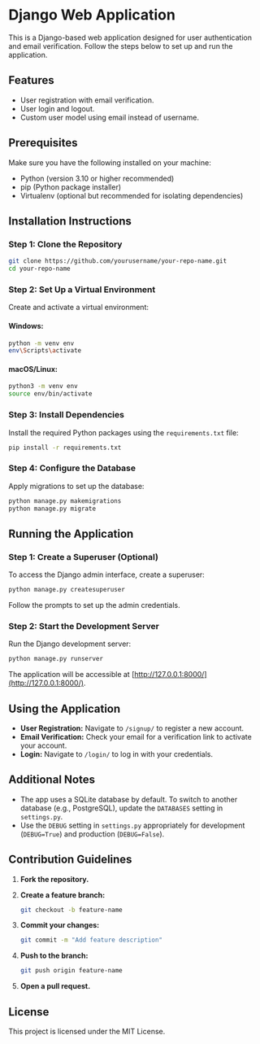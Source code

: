 # Django Web Application

This is a Django-based web application designed for user authentication and email verification. Follow the steps below to set up and run the application.

## Features

- User registration with email verification.
- User login and logout.
- Custom user model using email instead of username.

## Prerequisites

Make sure you have the following installed on your machine:

- Python (version 3.10 or higher recommended)
- pip (Python package installer)
- Virtualenv (optional but recommended for isolating dependencies)

## Installation Instructions

### Step 1: Clone the Repository

```bash
git clone https://github.com/yourusername/your-repo-name.git
cd your-repo-name
```

### Step 2: Set Up a Virtual Environment

Create and activate a virtual environment:

#### Windows:

```bash
python -m venv env
env\Scripts\activate
```

#### macOS/Linux:

```bash
python3 -m venv env
source env/bin/activate
```

### Step 3: Install Dependencies

Install the required Python packages using the `requirements.txt` file:

```bash
pip install -r requirements.txt
```

### Step 4: Configure the Database

Apply migrations to set up the database:

```bash
python manage.py makemigrations
python manage.py migrate
```

## Running the Application

### Step 1: Create a Superuser (Optional)

To access the Django admin interface, create a superuser:

```bash
python manage.py createsuperuser
```

Follow the prompts to set up the admin credentials.

### Step 2: Start the Development Server

Run the Django development server:

```bash
python manage.py runserver
```

The application will be accessible at [http://127.0.0.1:8000/](http://127.0.0.1:8000/).

## Using the Application

- **User Registration:** Navigate to `/signup/` to register a new account.
- **Email Verification:** Check your email for a verification link to activate your account.
- **Login:** Navigate to `/login/` to log in with your credentials.

## Additional Notes

- The app uses a SQLite database by default. To switch to another database (e.g., PostgreSQL), update the `DATABASES` setting in `settings.py`.
- Use the `DEBUG` setting in `settings.py` appropriately for development (`DEBUG=True`) and production (`DEBUG=False`).

## Contribution Guidelines

1. **Fork the repository.**
2. **Create a feature branch:**

   ```bash
   git checkout -b feature-name
   ```

3. **Commit your changes:**

   ```bash
   git commit -m "Add feature description"
   ```

4. **Push to the branch:**

   ```bash
   git push origin feature-name
   ```

5. **Open a pull request.**

## License

This project is licensed under the MIT License.

